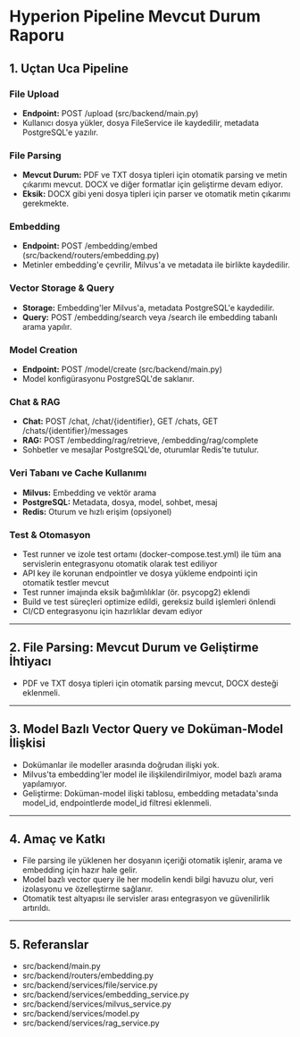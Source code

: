# Hyperion Pipeline Mevcut Durum Raporu

## 1. Uçtan Uca Pipeline

### File Upload
- **Endpoint:** POST /upload (src/backend/main.py)
- Kullanıcı dosya yükler, dosya FileService ile kaydedilir, metadata PostgreSQL'e yazılır.

### File Parsing
- **Mevcut Durum:** PDF ve TXT dosya tipleri için otomatik parsing ve metin çıkarımı mevcut. DOCX ve diğer formatlar için geliştirme devam ediyor.
- **Eksik:** DOCX gibi yeni dosya tipleri için parser ve otomatik metin çıkarımı gerekmekte.

### Embedding
- **Endpoint:** POST /embedding/embed (src/backend/routers/embedding.py)
- Metinler embedding'e çevrilir, Milvus'a ve metadata ile birlikte kaydedilir.

### Vector Storage & Query
- **Storage:** Embedding'ler Milvus'a, metadata PostgreSQL'e kaydedilir.
- **Query:** POST /embedding/search veya /search ile embedding tabanlı arama yapılır.

### Model Creation
- **Endpoint:** POST /model/create (src/backend/main.py)
- Model konfigürasyonu PostgreSQL'de saklanır.

### Chat & RAG
- **Chat:** POST /chat, /chat/{identifier}, GET /chats, GET /chats/{identifier}/messages
- **RAG:** POST /embedding/rag/retrieve, /embedding/rag/complete
- Sohbetler ve mesajlar PostgreSQL'de, oturumlar Redis'te tutulur.

### Veri Tabanı ve Cache Kullanımı
- **Milvus:** Embedding ve vektör arama
- **PostgreSQL:** Metadata, dosya, model, sohbet, mesaj
- **Redis:** Oturum ve hızlı erişim (opsiyonel)

### Test & Otomasyon
- Test runner ve izole test ortamı (docker-compose.test.yml) ile tüm ana servislerin entegrasyonu otomatik olarak test ediliyor
- API key ile korunan endpointler ve dosya yükleme endpointi için otomatik testler mevcut
- Test runner imajında eksik bağımlılıklar (ör. psycopg2) eklendi
- Build ve test süreçleri optimize edildi, gereksiz build işlemleri önlendi
- CI/CD entegrasyonu için hazırlıklar devam ediyor

---

## 2. File Parsing: Mevcut Durum ve Geliştirme İhtiyacı
- PDF ve TXT dosya tipleri için otomatik parsing mevcut, DOCX desteği eklenmeli.

---

## 3. Model Bazlı Vector Query ve Doküman-Model İlişkisi
- Dokümanlar ile modeller arasında doğrudan ilişki yok.
- Milvus'ta embedding'ler model ile ilişkilendirilmiyor, model bazlı arama yapılamıyor.
- Geliştirme: Doküman-model ilişki tablosu, embedding metadata'sında model_id, endpointlerde model_id filtresi eklenmeli.

---

## 4. Amaç ve Katkı
- File parsing ile yüklenen her dosyanın içeriği otomatik işlenir, arama ve embedding için hazır hale gelir.
- Model bazlı vector query ile her modelin kendi bilgi havuzu olur, veri izolasyonu ve özelleştirme sağlanır.
- Otomatik test altyapısı ile servisler arası entegrasyon ve güvenilirlik artırıldı.

---

## 5. Referanslar
- src/backend/main.py
- src/backend/routers/embedding.py
- src/backend/services/file/service.py
- src/backend/services/embedding_service.py
- src/backend/services/milvus_service.py
- src/backend/services/model.py
- src/backend/services/rag_service.py 